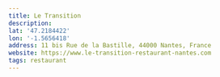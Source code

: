 ```yaml
---
title: Le Transition
description: 
lat: '47.2184422'
lon: '-1.5656418'
address: 11 bis Rue de la Bastille, 44000 Nantes, France
website: https://www.le-transition-restaurant-nantes.com
tags: restaurant
---
```

